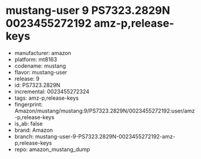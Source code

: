 # mustang-user 9 PS7323.2829N 0023455272192 amz-p,release-keys
- manufacturer: amazon
- platform: mt8163
- codename: mustang
- flavor: mustang-user
- release: 9
- id: PS7323.2829N
- incremental: 0023455272324
- tags: amz-p,release-keys
- fingerprint: Amazon/mustang/mustang:9/PS7323.2829N/0023455272192:user/amz-p,release-keys
- is_ab: false
- brand: Amazon
- branch: mustang-user-9-PS7323.2829N-0023455272192-amz-p,release-keys
- repo: amazon_mustang_dump

